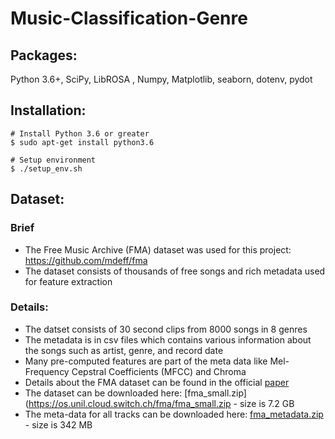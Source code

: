 # Music-Classification-Genre


## Packages:
Python 3.6+, SciPy, LibROSA , Numpy, Matplotlib, seaborn, dotenv, pydot

## Installation:
```
# Install Python 3.6 or greater
$ sudo apt-get install python3.6

# Setup environment
$ ./setup_env.sh
```

## Dataset:
### Brief
* The Free Music Archive (FMA) dataset was used for this project: https://github.com/mdeff/fma
* The dataset consists of thousands of free songs and rich metadata used for feature extraction

### Details:
* The datset consists of 30 second clips from 8000 songs in 8 genres
* The metadata is in csv files which contains various information about the songs such as artist, genre, and record date
* Many pre-computed features are part of the meta data like Mel-Frequency Cepstral Coefficients (MFCC) and Chroma
* Details about the FMA dataset can be found in the official [paper](https://arxiv.org/pdf/1612.01840.pdf)
* The dataset can be downloaded here: [fma_small.zip](https://os.unil.cloud.switch.ch/fma/fma_small.zip - size is 7.2 GB
* The meta-data for all tracks can be downloaded here: [fma_metadata.zip](https://os.unil.cloud.switch.ch/fma/fma_metadata.zip) - size is 342 MB


